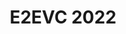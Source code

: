 ---
hidden: true
title:  "E2EVC 2022"
location: "Athens, Greece"
image: assets/images/events/2022-11-4-e2evc.png
eventdate: 2022-11-04
site: 'http://www.e2evc.com/home/'
---